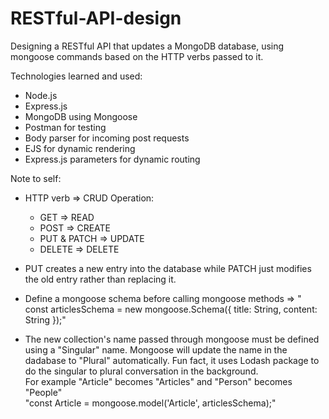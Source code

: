 # RESTful-API-design
Designing a RESTful API that updates a MongoDB database, using mongoose commands based on the HTTP verbs passed to it.

Technologies learned and used:
- Node.js
- Express.js
- MongoDB using Mongoose
- Postman for testing
- Body parser for incoming post requests
- EJS for dynamic rendering
- Express.js parameters for dynamic routing




Note to self:

+ HTTP verb => CRUD Operation:
  - GET => READ
  - POST => CREATE
  - PUT & PATCH => UPDATE
  - DELETE => DELETE
  
+ PUT creates a new entry into the database
while
PATCH just modifies the old entry rather than replacing it.

+ Define a mongoose schema before calling mongoose methods => "
const articlesSchema = new mongoose.Schema({
  title: String,
  content: String
});"

+ The new collection's name passed through mongoose must be defined using a "Singular" name. Mongoose will update the name in the dadabase to "Plural" automatically. Fun fact, it uses Lodash package to do the singular to plural conversation in the background. <br>
  For example "Article" becomes "Articles" and "Person" becomes "People"
  <br> "const Article = mongoose.model('Article', articlesSchema);"

